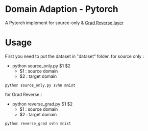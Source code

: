 # Domain Adaption - Pytorch
A Pytorch implement for source-only & [Grad Reverse layer](https://arxiv.org/pdf/1409.7495.pdf)

# Usage 
First you need to put the dataset in "dataset" folder.
for source only :
- python source_only.py $1 $2
  - $1 : source domain 
  - $2 : target domain

```
python source_only.py svhn mnist
```
for Grad Reverse :
- python reverse_grad.py $1 $2
  - $1 : source domain
  - $2 : target domain
```
python reverse_grad svhn mnist
```

